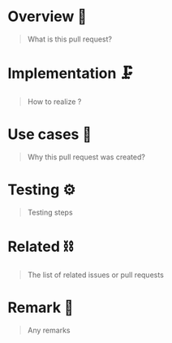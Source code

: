 # Overview :rocket:
> What is this pull request?

# Implementation :clamp:
> How to realize ?

# Use cases :chopsticks:
> Why this pull request was created?

# Testing :gear:
> Testing steps

# Related :chains:
> The list of related issues or pull requests

# Remark :eyes:
> Any remarks

